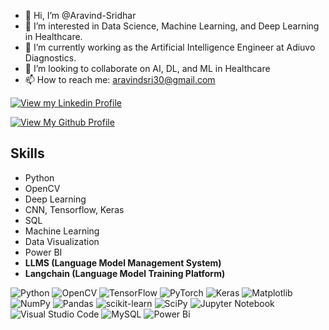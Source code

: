 - 👋 Hi, I’m @Aravind-Sridhar
- 👀 I’m interested in Data Science, Machine Learning, and Deep Learning in Healthcare.
- 🌱 I’m currently working as the Artificial Intelligence Engineer at Adiuvo Diagnostics.
- 💞️ I’m looking to collaborate on AI, DL, and ML in Healthcare
- 📫 How to reach me: aravindsri30@gmail.com

[![View my Linkedin Profile](https://img.shields.io/badge/-LinkedIn-blue?style=badge&logo=linkedin&logoColor=white&link=https://www.linkedin.com/in/aravindsridhar30/)](https://www.linkedin.com/in/aravindsridhar30/)

[![View My Github Profile](https://img.shields.io/badge/-View%20My%20Github%20Profile-181717?style=for-the-badge&logo=github&logoColor=white)](https://github.com/Aravind-Sridhar)

## Skills

- Python
- OpenCV
- Deep Learning
- CNN, Tensorflow, Keras
- SQL
- Machine Learning
- Data Visualization
- Power BI
- **LLMS (Language Model Management System)**
- **Langchain (Language Model Training Platform)**

![Python](https://img.shields.io/badge/python-3670A0?style=for-the-badge&logo=python&logoColor=ffdd54)
![OpenCV](https://img.shields.io/badge/opencv-%23white.svg?style=for-the-badge&logo=opencv&logoColor=white)
![TensorFlow](https://img.shields.io/badge/TensorFlow-%23FF6F00.svg?style=for-the-badge&logo=TensorFlow&logoColor=white)
![PyTorch](https://img.shields.io/badge/PyTorch-%23EE4C2C.svg?style=for-the-badge&logo=PyTorch&logoColor=white)
![Keras](https://img.shields.io/badge/Keras-%23D00000.svg?style=for-the-badge&logo=Keras&logoColor=white)
![Matplotlib](https://img.shields.io/badge/Matplotlib-%23ffffff.svg?style=for-the-badge&logo=Matplotlib&logoColor=black)
![NumPy](https://img.shields.io/badge/numpy-%23013243.svg?style=for-the-badge&logo=numpy&logoColor=white)
![Pandas](https://img.shields.io/badge/pandas-%23150458.svg?style=for-the-badge&logo=pandas&logoColor=white)
![scikit-learn](https://img.shields.io/badge/scikit--learn-%23F7931E.svg?style=for-the-badge&logo=scikit-learn&logoColor=white)
![SciPy](https://img.shields.io/badge/SciPy-%230C55A5.svg?style=for-the-badge&logo=scipy&logoColor=%white)
![Jupyter Notebook](https://img.shields.io/badge/jupyter-%23FA0F00.svg?style=for-the-badge&logo=jupyter&logoColor=white)
![Visual Studio Code](https://img.shields.io/badge/Visual%20Studio%20Code-0078d7.svg?style=for-the-badge&logo=visual-studio-code&logoColor=white)
![MySQL](https://img.shields.io/badge/mysql-%2300f.svg?style=for-the-badge&logo=mysql&logoColor=white)
![Power Bi](https://img.shields.io/badge/power_bi-F2C811?style=for-the-badge&logo=powerbi&logoColor=black)

<!---
Aravind-Sridhar/Aravind-Sridhar is a ✨ special ✨ repository because its `README.md` (this file) appears on your GitHub profile.
You can click the Preview link to take a look at your changes.
--->

